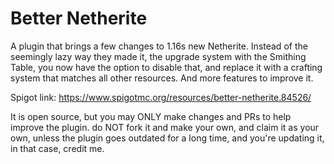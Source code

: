 # Better Netherite
A plugin that brings a few changes to 1.16s new Netherite.
Instead of the seemingly lazy way they made it, the upgrade system with the Smithing Table, you now have the option to disable that, and replace it with a crafting system that matches all other resources. And more features to improve it.
 
Spigot link: https://www.spigotmc.org/resources/better-netherite.84526/

It is open source, but you may ONLY make changes and PRs to help improve the plugin. do NOT fork it and make your own, and claim it as your own, unless the plugin goes outdated for a long time, and you're updating it, in that case, credit me.
